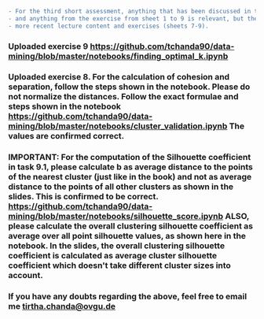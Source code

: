 ```diff
- For the third short assessment, anything that has been discussed in the lecture until then 
- and anything from the exercise from sheet 1 to 9 is relevant, but the focus will be on the
- more recent lecture content and exercises (sheets 7-9). 
```

### Uploaded exercise 9 https://github.com/tchanda90/data-mining/blob/master/notebooks/finding_optimal_k.ipynb

### Uploaded exercise 8. For the calculation of cohesion and separation, follow the steps shown in the notebook. Please do not normalize the distances. Follow the exact formulae and steps shown in the notebook https://github.com/tchanda90/data-mining/blob/master/notebooks/cluster_validation.ipynb The values are confirmed correct.

### IMPORTANT: For the computation of the Silhouette coefficient in task 9.1, please calculate b as average distance to the points of the nearest cluster (just like in the book) and not as average distance to the points of all other clusters as shown in the slides. This is confirmed to be correct. https://github.com/tchanda90/data-mining/blob/master/notebooks/silhouette_score.ipynb ALSO, please calculate the overall clustering silhouette coefficient as average over all point silhouette values, as shown here in the notebook. In the slides, the overall clustering silhouette coefficient is calculated as average cluster silhouette coefficient which doesn't take different cluster sizes into account.

### If you have any doubts regarding the above, feel free to email me tirtha.chanda@ovgu.de



